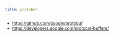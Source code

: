 ```yaml
---
title: protobuf
---
```

* https://github.com/google/protobuf
* https://developers.google.com/protocol-buffers/
